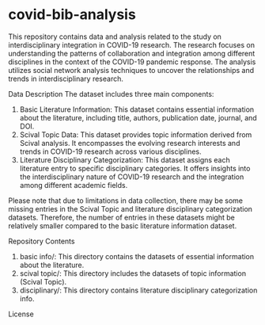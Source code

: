 # covid-bib-analysis

This repository contains data and analysis related to the study on interdisciplinary integration in COVID-19 research. The research focuses on understanding the patterns of collaboration and integration among different disciplines in the context of the COVID-19 pandemic response. The analysis utilizes social network analysis techniques to uncover the relationships and trends in interdisciplinary research.

Data Description
The dataset includes three main components:

1. Basic Literature Information: This dataset contains essential information about the literature, including title, authors, publication date, journal, and DOI.
2. Scival Topic Data: This dataset provides topic information derived from Scival analysis. It encompasses the evolving research interests and trends in COVID-19 research across various disciplines.
3. Literature Disciplinary Categorization: This dataset assigns each literature entry to specific disciplinary categories. It offers insights into the interdisciplinary nature of COVID-19 research and the integration among different academic fields.

Please note that due to limitations in data collection, there may be some missing entries in the Scival Topic and literature disciplinary categorization datasets. Therefore, the number of entries in these datasets might be relatively smaller compared to the basic literature information dataset.

Repository Contents
1. basic info/: This directory contains the datasets of essential information about the literature.
2. scival topic/: This directory includes the datasets of topic information (Scival Topic).
3. disciplinary/: This directory contains literature disciplinary categorization info.


License
